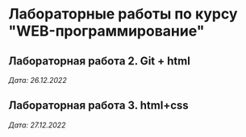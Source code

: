 # Лабораторные работы по курсу "WEB-программирование"

## Лабораторная работа 2. Git + html

*Дата: 26.12.2022*

## Лабораторная работа 3. html+css

*Дата: 27.12.2022*